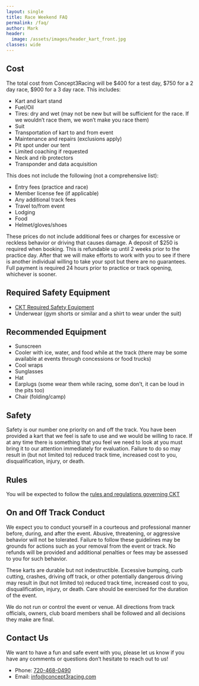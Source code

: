 ```yaml
---
layout: single
title: Race Weekend FAQ
permalink: /faq/
author: Mark
header:
  image: /assets/images/header_kart_front.jpg
classes: wide
---
```


## Cost
The total cost from Concept3Racing will be $400 for a test day, $750 for a 2 day race, $900 for a 3 day race. This includes:
* Kart and kart stand
* Fuel/Oil
* Tires: dry and wet (may not be new but will be sufficient for the race. If we wouldn’t race them, we won’t make you race them)
* Suit
* Transportation of kart to and from event
* Maintenance and repairs (exclusions apply)
* Pit spot under our tent
* Limited coaching if requested
* Neck and rib protectors
* Transponder and data acquisition

This does not include the following (not a comprehensive list):
* Entry fees (practice and race)
* Member license fee (if applicable)
* Any additional track fees
* Travel to/from event
* Lodging
* Food
* Helmet/gloves/shoes

These prices do not include additional fees or charges for excessive or reckless behavior or driving that causes damage.
A deposit of $250 is required when booking. This is refundable up until 2 weeks prior to the practice day. After that we will make efforts to work with you to see if there is another individual willing to take your spot but there are no guarantees. Full payment is required 24 hours prior to practice or track opening, whichever is sooner.


## Required Safety Equipment
- [CKT Required Safety Equipment](https://www.coloradokartingtour.com/required-safety-equipment)
- Underwear (gym shorts or similar and a shirt to wear under the suit)

## Recommended Equipment
* Sunscreen
* Cooler with ice, water, and food while at the track (there may be some available at events through concessions or food trucks)
* Cool wraps
* Sunglasses
* Hat
* Earplugs (some wear them while racing, some don’t, it can be loud in the pits too)
* Chair (folding/camp)

## Safety
Safety is our number one priority on and off the track.
You have been provided a kart that we feel is safe to use and we would be willing to race.
If at any time there is something that you feel we need to look at you must bring it to our attention immediately for evaluation.
Failure to do so may result in (but not limited to) reduced track time, increased cost to you, disqualification, injury, or death.

## Rules
You will be expected to follow the [rules and regulations governing CKT](
https://www.coloradokartingtour.com/general-resources/)

## On and Off Track Conduct

We expect you to conduct yourself in a courteous and professional manner before, during, and after the event.
Abusive, threatening, or aggressive behavior will not be tolerated.
Failure to follow these guidelines may be grounds for actions such as your removal from the event or track.
No refunds will be provided and additional penalties or fees may be assessed to you for such behavior.

These karts are durable but not indestructible.
Excessive bumping, curb cutting, crashes, driving off track, or other potentially dangerous driving may result in (but not limited to) reduced track time, increased cost to you, disqualification, injury, or death.
Care should be exercised for the duration of the event.

We do not run or control the event or venue.
All directions from track officials, owners, club board members shall be followed and all decisions they make are final.

## Contact Us

We want to have a fun and safe event with you, please let us know if you have any comments or questions don’t hesitate to reach out to us!

* Phone: [720-468-0490](tel:720-468-0490)
* Email: [info@concept3racing.com](mailto:info@concept3racing.com)
